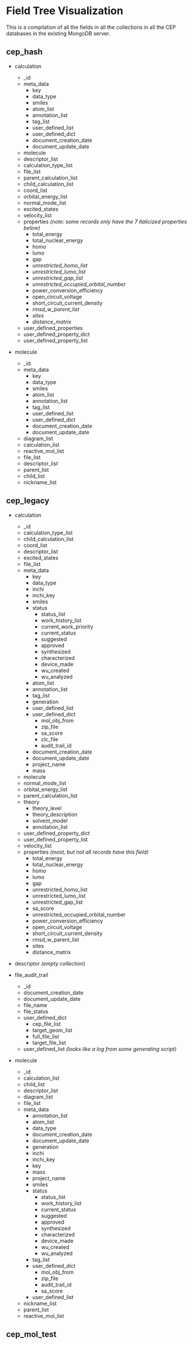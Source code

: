 # Field Tree Visualization

This is a compilation of all the fields in all the collections in all the CEP databases in the existing MongoDB server. 

## cep_hash 

- calculation
	- \_id
	- meta_data
		- key
		- data_type
		- smiles
		- atom_list
		- annotation_list
		- tag_list
		- user_defined_list
		- user_defined_dict
		- document_creation_date
		- document_update_date
	- molecule
	- descriptor_list
	- calculation_type_list
	- file_list
	- parent_calculation_list
	- child_calculation_list 
	- coord_list
	- orbital_energy_list
	- normal_mode_list
	- excited_states
	- velocity_list
	- properties *(note: some records only have the 7 italicized properties below)*
		- total_energy
		- total_nuclear_energy
		- homo
		- lumo
		- gap
		- *unrestricted_homo_list*
		- *unrestricted_lumo_list*
		- *unrestricted_gap_list*
		- *unrestricted_occupied_orbital_number*
		- power_conversion_efficiency
		- open_circuit_voltage
		- short_circuit_current_density
		- *rmsd_w_parent_list*
		- *sites*
		- *distance_matrix*
	- user_defined_properties
	- user_defined_property_dict
	- user_defined_property_list

- molecule
	- \_id
	- meta_data
		- key
		- data_type
		- smiles
		- atom_list
		- annotation_list
		- tag_list
		- user_defined_list
		- user_defined_dict
		- document_creation_date
		- document_update_date
	- diagram_list
	- calculation_list
	- reactive_mol_list
	- file_list
	- descriptor_list
	- parent_list
	- child_list
	- nickname_list


## cep_legacy

- calculation
	- \_id
	- calculation_type_list
	- child_calculation_list
	- coord_list
	- descriptor_list
	- excited_states
	- file_list
	- meta_data
		- key
		- data_type
		- inchi
		- inchi_key
		- smiles
		- status
			- status_list
			- work_history_list
			- current_work_priority
			- current_status
			- suggested
			- approved
			- synthesized
			- characterized
			- device_made
			- wu_created
			- wu_analyzed
		- atom_list
		- annotation_list
		- tag_list
		- generation
		- user_defined_list
		- user_defined_dict
			- mol_obj_from
			- zip_file
			- sa_score
			- clc_file
			- audit_trail_id
		- document_creation_date
		- document_update_date
		- project_name
		- mass
	- molecule
	- normal_mode_list
	- orbital_energy_list
	- parent_calculation_list
	- theory
		- theory_level
		- theory_description
		- solvent_model
		- annotation_list
	- user_defined_property_dict
	- user_defined_property_list
	- velocity_list
	- properties *(most, but not all records have this field)*
		- total_energy
		- total_nuclear_energy
		- homo
		- lumo
		- gap
		- unrestricted_homo_list
		- unrestricted_lumo_list
		- unrestricted_gap_list
		- sa_score
		- unrestricted_occupied_orbital_number
		- power_conversion_efficiency
		- open_circuit_voltage
		- short_circuit_current_density
		- rmsd_w_parent_list
		- sites 
		- distance_matrix


- descriptor *(empty collection*)


- file_audit_trail
	- \_id
	- document_creation_date
	- document_update_date
	- file_name
	- file_status
	- user_defined_dict
		- cep_file_list
		- target_geom_list
		- full_file_list
		- target_file_list
	- user_defined_list *(looks like a log from some generating script)*


- molecule
	- \_id
	- calculation_list
	- child_list
	- descriptor_list
	- diagram_list
	- file_list
	- meta_data
		- annotation_list
		- atom_list
		- data_type
		- document_creation_date
		- document_update_date
		- generation
		- inchi
		- inchi_key
		- key
		- mass
		- project_name
		- smiles
		- status
			- status_list
			- work_history_list
			- current_status
			- suggested
			- approved
			- synthesized
			- characterized
			- device_made
			- wu_created
			- wu_analyzed
		- tag_list
		- user_defined_dict
			- mol_obj_from
			- zip_file
			- audit_trail_id
			- sa_score
		- user_defined_list
	- nickname_list
	- parent_list
	- reactive_mol_list


## cep_mol_test
